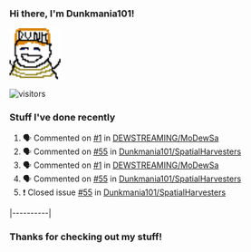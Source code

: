 ### Hi there, I'm Dunkmania101\!
![profile-pic](images/dunkie.png)

![visitors](https://visitor-badge-reloaded.herokuapp.com/badge?page_id=Dunkmania101.Dunkmania101&color=00cf00)

### Stuff I've done recently
<!--START_SECTION:activity-->
1. 🗣 Commented on [#1](https://github.com/DEWSTREAMING/MoDewSa/issues/1) in [DEWSTREAMING/MoDewSa](https://github.com/DEWSTREAMING/MoDewSa)
2. 🗣 Commented on [#55](https://github.com/Dunkmania101/SpatialHarvesters/issues/55) in [Dunkmania101/SpatialHarvesters](https://github.com/Dunkmania101/SpatialHarvesters)
3. 🗣 Commented on [#1](https://github.com/DEWSTREAMING/MoDewSa/issues/1) in [DEWSTREAMING/MoDewSa](https://github.com/DEWSTREAMING/MoDewSa)
4. 🗣 Commented on [#55](https://github.com/Dunkmania101/SpatialHarvesters/issues/55) in [Dunkmania101/SpatialHarvesters](https://github.com/Dunkmania101/SpatialHarvesters)
5. ❗️ Closed issue [#55](https://github.com/Dunkmania101/SpatialHarvesters/issues/55) in [Dunkmania101/SpatialHarvesters](https://github.com/Dunkmania101/SpatialHarvesters)
<!--END_SECTION:activity-->
|----------|
### Thanks for checking out my stuff\!
